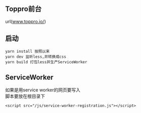 ## Toppro前台
url(www.toppro.io/)

## 启动

```
yarn install 按照以来
yarn dev 监听less,并转换成css
yarn build 打包less并生产ServiceWorker
```

## ServiceWorker
如果是用service worker的网页要写入   
脚本要放在根目录下
```
<script src="/js/service-worker-registration.js"></script>
```